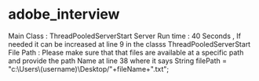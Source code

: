 # adobe_interview

Main Class : ThreadPooledServerStart
Server Run time : 40 Seconds , If needed it can be increased at line 9 in the classs ThreadPooledServerStart
File Path : Please make sure that that files are available at a specific path and provide the path Name at line 38 where it says
            String filePath = "c:\\Users\\(username)\\Desktop/"+fileName+".txt";
